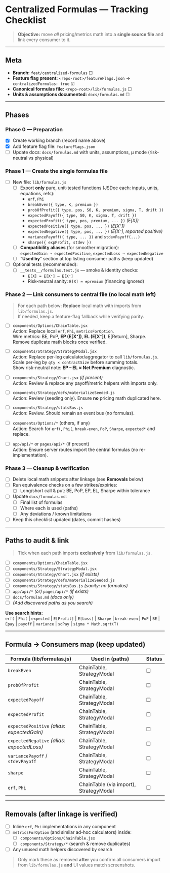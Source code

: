 # Centralized Formulas — Tracking Checklist

> **Objective:** move *all* pricing/metrics math into a **single source file** and link every consumer to it.

---

## Meta

- **Branch:** `feat/centralized-formulas` ☐
- **Feature flag present:** `<repo-root>/featureFlags.json` → `centralizedFormulas: true` ☑
- **Canonical formulas file:** `<repo-root>/lib/formulas.js` ☐
- **Units & assumptions documented:** `docs/formulas.md` ☐

---

## Phases

### Phase 0 — Preparation
- [x] Create working branch (record name above)
- [x] Add feature flag file: `featureFlags.json`
- [ ] Update docs: `docs/formulas.md` with units, assumptions, μ mode (risk-neutral vs physical)

### Phase 1 — Create the single formulas file
- [ ] New file: `lib/formulas.js`
  - [ ] Export **only** pure, unit-tested functions (JSDoc each: inputs, units, equations, refs):
    - `erf`, `Phi`
    - `breakEven({ type, K, premium })`
    - `probOfProfit({ type, pos, S0, K, premium, sigma, T, drift })`
    - `expectedPayoff({ type, S0, K, sigma, T, drift })`
    - `expectedProfit({ type, pos, premium, ... })`  *(E[X])*
    - `expectedPositive({ type, pos, ... })` *(E[X⁺])*
    - `expectedNegative({ type, pos, ... })` *(E[X⁻], reported positive)*
    - `variancePayoff({ type, ... })` and `stdevPayoff(...)`
    - `sharpe({ expProfit, stdev })`
  - [ ] **Compatibility aliases** (for smoother migration):  
        `expectedGain → expectedPositive`, `expectedLoss → expectedNegative`
  - [ ] “**Used by**” section at top listing consumer paths (keep updated)

- [ ] Optional tests (recommended):
  - [ ] `__tests__/formulas.test.js` — smoke & identity checks:
    - `E[X] = E[X⁺] – E[X⁻]`
    - Risk-neutral sanity: `E[X] ≈ ±premium` (financing ignored)

### Phase 2 — Link consumers to central file (no local math left)
> For each path below: **Replace** local math with imports from `lib/formulas.js`.  
> If needed, keep a feature-flag fallback while verifying parity.

- [ ] `components/Options/ChainTable.jsx`  
  Action: Replace local `erf`, `Phi`, `metricsForOption`.  
  Wire metrics: BE, PoP, **EP (E[X⁺])**, **EL (E[X⁻])**, E[Return], Sharpe.  
  Remove duplicate math blocks once verified.

- [ ] `components/Strategy/StrategyModal.jsx`  
  Action: Replace per-leg calculator/aggregator to call `lib/formulas.js`.  
  Scale per-leg by `qty × contractSize` before summing totals.  
  Show risk-neutral note: **EP – EL ≈ Net Premium** diagnostic.

- [ ] `components/Strategy/Chart.jsx` *(if present)*  
  Action: Review & replace any payoff/metric helpers with imports only.

- [ ] `components/Strategy/defs/materializeSeeded.js`  
  Action: Review (seeding only). Ensure **no** pricing math duplicated here.

- [ ] `components/Strategy/statsBus.js`  
  Action: Review. Should remain an event bus (no formulas).

- [ ] `components/Options/*` (others, if any)  
  Action: Search for `erf(`, `Phi(`, `break-even`, `PoP`, `Sharpe`, `expected*` and replace.

- [ ] `app/api/*` or `pages/api/*` (if present)  
  Action: Ensure server routes import the central formulas (no re-implementation).

### Phase 3 — Cleanup & verification
- [ ] Delete local math snippets after linkage (see **Removals** below)
- [ ] Run equivalence checks on a few strikes/expiries:
  - [ ] Long/short call & put: BE, PoP, EP, EL, Sharpe within tolerance
- [ ] Update `docs/formulas.md`:
  - [ ] Final list of formulas
  - [ ] Where each is used (paths)
  - [ ] Any deviations / known limitations
- [ ] Keep this checklist updated (dates, commit hashes)

---

## Paths to audit & link

> Tick when each path imports **exclusively** from `lib/formulas.js`.

- [ ] `components/Options/ChainTable.jsx`
- [ ] `components/Strategy/StrategyModal.jsx`
- [ ] `components/Strategy/Chart.jsx` *(if exists)*
- [ ] `components/Strategy/defs/materializeSeeded.js`
- [ ] `components/Strategy/statsBus.js` *(sanity: no formulas)*
- [ ] `app/api/*` *(or)* `pages/api/*` *(if exists)*
- [ ] `docs/formulas.md` *(docs only)*
- [ ] *(Add discovered paths as you search)*

**Use search hints:**  
`erf(` | `Phi(` | `expected` | `E[Profit]` | `E[Loss]` | `Sharpe` | `break-even` | `PoP` | `BE` | `Epay` | `payoff` | `variance` | `sdPay` | `sigma * Math.sqrt(T)`

---

## Formula → Consumers map (keep updated)

| Formula (lib/formulas.js) | Used in (paths) | Status |
|---|---|---|
| `breakEven` | ChainTable, StrategyModal | ☐ |
| `probOfProfit` | ChainTable, StrategyModal | ☐ |
| `expectedPayoff` | ChainTable, StrategyModal | ☐ |
| `expectedProfit` | ChainTable, StrategyModal | ☐ |
| `expectedPositive` *(alias: expectedGain)* | ChainTable, StrategyModal | ☐ |
| `expectedNegative` *(alias: expectedLoss)* | ChainTable, StrategyModal | ☐ |
| `variancePayoff` / `stdevPayoff` | ChainTable, StrategyModal | ☐ |
| `sharpe` | ChainTable, StrategyModal | ☐ |
| `erf`, `Phi` | ChainTable (via import), StrategyModal | ☐ |

---

## Removals (after linkage is verified)

- [ ] Inline `erf`, `Phi` implementations in any component
- [ ] `metricsForOption` (and similar ad-hoc calculators) inside:
  - [ ] `components/Options/ChainTable.jsx`
  - [ ] `components/Strategy/*` (search & remove duplicates)
- [ ] Any unused math helpers discovered by search

> Only mark these as removed **after** you confirm all consumers import from `lib/formulas.js` **and** UI values match screenshots.
